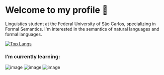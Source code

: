 # Welcome to my profile 🐝

Linguistics student at the Federal University of São Carlos, specializing in Formal Semantics. I'm interested in the semantics of natural languages and formal languages.

[![Top Langs](https://github-readme-stats.vercel.app/api/top-langs/?username=Lisanju&langs_count=8&hide=html,css&layout=compact)](https://github.com/Lisanju/github-readme-stats)

### I’m currently learning:
![image](https://img.shields.io/badge/C%23-239120?style=for-the-badge&logo=c-sharp&logoColor=white) ![image](https://img.shields.io/badge/R-276DC3?style=for-the-badge&logo=r&logoColor=white) ![image](https://img.shields.io/badge/Lua-2C2D72?style=for-the-badge&logo=lua&logoColor=white)
